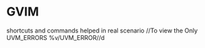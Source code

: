 # GVIM
shortcuts and commands helped in real scenario
//To view the Only UVM_ERRORS
%v/UVM_ERROR//d

